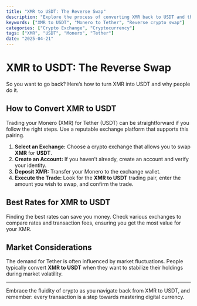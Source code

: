 ```yaml
---
title: "XMR to USDT: The Reverse Swap"
description: "Explore the process of converting XMR back to USDT and the reasons behind this crypto swap."
keywords: ["XMR to USDT", "Monero to Tether", "Reverse crypto swap"]
categories: ["Crypto Exchange", "Cryptocurrency"]
tags: ["XMR", "USDT", "Monero", "Tether"]
date: "2025-04-21"
---
```


# XMR to USDT: The Reverse Swap

So you want to go back? Here’s how to turn XMR into USDT and why people do it. 

## How to Convert XMR to USDT

Trading your Monero (XMR) for Tether (USDT) can be straightforward if you follow the right steps. Use a reputable exchange platform that supports this pairing. 

1. **Select an Exchange:** Choose a crypto exchange that allows you to swap **XMR** for **USDT**.
2. **Create an Account:** If you haven’t already, create an account and verify your identity.
3. **Deposit XMR:** Transfer your Monero to the exchange wallet.
4. **Execute the Trade:** Look for the **XMR to USDT** trading pair, enter the amount you wish to swap, and confirm the trade.

## Best Rates for XMR to USDT

Finding the best rates can save you money. Check various exchanges to compare rates and transaction fees, ensuring you get the most value for your XMR.

## Market Considerations

The demand for Tether is often influenced by market fluctuations. People typically convert **XMR to USDT** when they want to stabilize their holdings during market volatility.

---

Embrace the fluidity of crypto as you navigate back from XMR to USDT, and remember: every transaction is a step towards mastering digital currency.